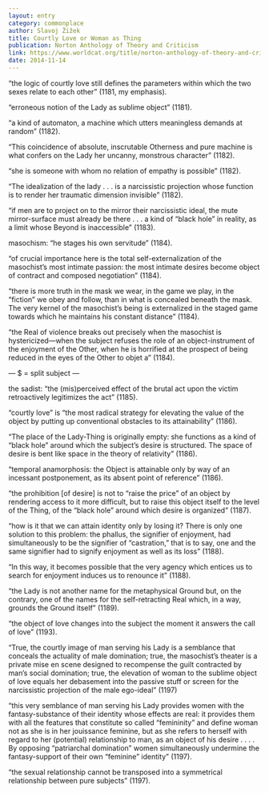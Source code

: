 ```yaml
---
layout: entry
category: commonplace
author: Slavoj Žižek
title: Courtly Love or Woman as Thing
publication: Norton Anthology of Theory and Criticism
link: https://www.worldcat.org/title/norton-anthology-of-theory-and-criticism/oclc/45023141
date: 2014-11-14
---
```


“the logic of courtly love still defines the parameters within which the two sexes relate to each other” (1181, my emphasis). 

“erroneous notion of the Lady as sublime object” (1181).

“a kind of automaton, a machine which utters meaningless demands at random” (1182).

“This coincidence of absolute, inscrutable Otherness and pure machine is what confers on the Lady her uncanny, monstrous character” (1182).

“she is someone with whom no relation of empathy is possible” (1182).

“The idealization of the lady . . . is a narcissistic projection whose function is to render her traumatic dimension invisible” (1182).


“if men are to project on to the mirror their narcissistic ideal, the mute mirror-surface must already be there . . . a kind of “black hole” in reality, as a limit whose Beyond is inaccessible” (1183).

masochism: “he stages his own servitude” (1184).

“of crucial importance here is the total self-externalization of the masochist’s most intimate passion: the most intimate desires become object of contract and composed negotiation” (1184).

“there is more truth in the mask we wear, in the game we play, in the “fiction” we obey and follow, than in what is concealed beneath the mask. The very kernel of the masochist’s being is externalized in the staged game towards which he maintains his constant distance” (1184).


“the Real of violence breaks out precisely when the masochist is hystericized—when the subject refuses the role of an object-instrument of the enjoyment of the Other, when he is horrified at the prospect of being reduced in the eyes of the Other to objet a” (1184).


— $ = split subject —


the sadist: “the (mis)perceived effect of the brutal act upon the victim retroactively legitimizes the act” (1185).

“courtly love” is “the most radical strategy for elevating the value of the object by putting up conventional obstacles to its attainability” (1186).

“The place of the Lady-Thing is originally empty: she functions as a kind of “black hole” around which the subject’s desire is structured. The space of desire is bent like space in the theory of relativity” (1186).

“temporal anamorphosis: the Object is attainable only by way of an incessant postponement, as its absent point of reference” (1186).

“the prohibition [of desire] is not to “raise the price” of an object by rendering access to it more difficult, but to raise this object itself to the level of the Thing, of the “black hole” around which desire is organized” (1187).



“how is it that we can attain identity only by losing it? There is only one solution to this problem: the phallus, the signifier of enjoyment, had simultaneously to be the signifier of “castration,” that is to say, one and the same signifier had to signify enjoyment as well as its loss” (1188).

“In this way, it becomes possible that the very agency which entices us to search for enjoyment induces us to renounce it” (1188).


“the Lady is not another name for the metaphysical Ground but, on the contrary, one of the names for the self-retracting Real which, in a way, grounds the Ground itself” (1189).


“the object of love changes into the subject the moment it answers the call of love” (1193).


“True, the courtly image of man serving his Lady is a semblance that conceals the actuality of male domination; true, the masochist’s theater is a private mise en scene designed to recompense the guilt contracted by man’s social domination; true, the elevation of woman to the sublime object of love equals her debasement into the passive stuff or screen for the narcissistic projection of the male ego-ideal” (1197)

“this very semblance of man serving his Lady provides women with the fantasy-substance of their identity whose effects are real: it provides them with all the features that constitute so called “femininity” and define woman not as she is in her jouissance feminine, but as she refers to herself with regard to her (potential) relationship to man, as an object of his desire . . . . By opposing “patriarchal domination” women simultaneously undermine the fantasy-support of their own “feminine” identity” (1197).

“the sexual relationship cannot be transposed into a symmetrical relationship between pure subjects” (1197).

